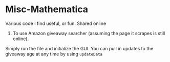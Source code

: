 # Misc-Mathematica
Various code I find useful, or fun. Shared online

1. To use Amazon giveaway searcher (assuming the page it scrapes is still online).
 
 Simply run the file and initialize the GUI. You can pull in updates to the giveaway age at any time by using `updateData`
